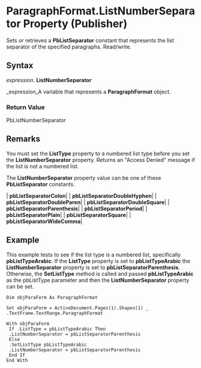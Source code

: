 
# ParagraphFormat.ListNumberSeparator Property (Publisher)

Sets or retrieves a  **PbListSeparator** constant that represents the list separator of the specified paragraphs. Read/write.


## Syntax

 _expression_. **ListNumberSeparator**

 _expression_A variable that represents a  **ParagraphFormat** object.


### Return Value

PbListNumberSeparator


## Remarks

You must set the  **ListType** property to a numbered list type before you set the **ListNumberSeparator** property. Returns an "Access Denied" message if the list is not a numbered list.

The  **ListNumberSeparator** property value can be one of these **PbListSeparator** constants.



| **pbListSeparatorColon**|
| **pbListSeparatorDoubleHyphen**|
| **pbListSeparatorDoubleParen**|
| **pbListSeparatorDoubleSquare**|
| **pbListSeparatorParenthesis**|
| **pbListSeparatorPeriod**|
| **pbListSeparatorPlain**|
| **pbListSeparatorSquare**|
| **pbListSeparatorWideComma**|

## Example

This example tests to see if the list type is a numbered list, specifically  **pbListTypeArabic**. If the  **ListType** property is set to **pbListTypeArabic** the **ListNumberSeparator** property is set to **pbListSeparatorParenthesis**. Otherwise, the  **SetListType** method is called and passed **pbListTypeArabic** as the pbListType parameter and then the **ListNumberSeparator** property can be set.


```
Dim objParaForm As ParagraphFormat 
 
Set objParaForm = ActiveDocument.Pages(1).Shapes(1) _ 
.TextFrame.TextRange.ParagraphFormat 
 
With objParaForm 
 If .ListType = pbListTypeArabic Then 
 .ListNumberSeparator = pbListSeparatorParenthesis 
 Else 
 .SetListType pbListTypeArabic 
 .ListNumberSeparator = pbListSeparatorParenthesis 
 End If 
End With 

```

